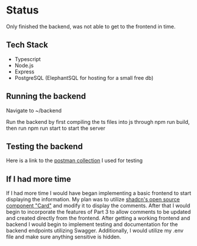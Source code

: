 # Status

Only finished the backend, was not able to get to the frontend in time.

## Tech Stack

- Typescript
- Node.js
- Express
- PostgreSQL (ElephantSQL for hosting for a small free db)

## Running the backend

Navigate to ~/backend

Run the backend by first compiling the ts files into js through npm run build,
then run npm run start to start the server

## Testing the backend

Here is a link to the [postman collection](https://www.postman.com/jaguenza/workspace/bobyard-takehome) I used for testing

## If I had more time

If I had more time I would have began implementing a basic frontend to start
displaying the information. My plan was to utilize [shadcn's open source
component "Card"](https://ui.shadcn.com/docs/components/card) and modify it to display the comments. After that I would begin to incorporate the features of Part 3 to allow comments to be updated and created directly from the frontend. After getting a working frontend and backend I would begin to implement testing and documentation for the backend endpoints utilizing Swagger. Additionally, I would utilize my .env file and make sure anything sensitive is hidden.
